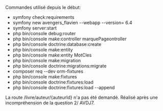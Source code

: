 Commandes utilisé depuis le début: 

- symfony check:requirements
- symfony new avengers_flavien --webapp --version= 6.4
- symfony server:start
- php bin/console debug:router
- php bin/console make:controller marquePageontroller
- php bin/console doctrine:database:create
- php bin/console make:entity
- php bin/console make:entity MotCles
- php bin/console make:migration
- php bin/console doctrine:migrations:migrate
- composer req --dev orm-fixtures
- php bin/console make:fixtures
- php bin/console doctrine:fixtures:load
- php bin/console doctrine:fixtures:load --append


La route /livre/auteur/{auteurId} n'a pas été demandé. Réalisé après une incompréhension de la question 2/ AVDJ7.
